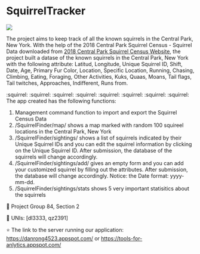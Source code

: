 # SquirrelTracker
![](https://www.mdwfp.com/media/3169/eo20150724_squirrel300.jpg)

The project aims to keep track of all the known squirrels in the Central Park, New York. With the help of the 2018 Central Park Squirrel Census - Squirrel Data downloaded from [2018 Central Park Squirrel Census Website](https://data.cityofnewyork.us/Environment/2018-Central-Park-Squirrel-Census-Squirrel-Data/vfnx-vebw), the project built a datase of the known squirrels in the Central Park, New York with the following attribute: Latitud, Longitude, Unique Squirrel ID, Shift, Date, Age, Primary Fur Color, Location, Specific Location, Running, Chasing, Climbing, Eating, Foraging, Other Activities, Kuks, Quaas, Moans, Tail flags, Tail twitches, Approaches, Indifferent, Runs from. 

:squirrel: :squirrel: :squirrel: :squirrel: :squirrel: :squirrel: :squirrel: :squirrel:
The app created has the following functions:
1. Management command function to import and export the Squirrel Census Data
2. /SquirrelFinder/map/ shows a map marked with random 100 squireel locations in the Central Park, New York
3. /SquirrelFinder/sightings/ shows a list of squirrels indicated by their Unique Squirrel IDs and you can edit the squirrel information by clicking on the Unique Squirrel ID. After submission, the database of the squirrels will change accordingly.
4. /SquirrelFinder/sightings/add/ gives an empty form and you can add your customized squirrel by filling out the attributes. After submission, the database will change accordingly. Notice: the Date format: yyyy-mm-dd.
5. /SquirrelFinder/sightings/stats shows 5 very important statisitics about the squirrels

:green_heart: Project Group 84, Section 2

:yellow_heart: UNIs: [dl3333, qz2391]

:star: The link to the server running our application: https://danrong4523.appspot.com/ or https://tools-for-anlytics.appspot.com/
